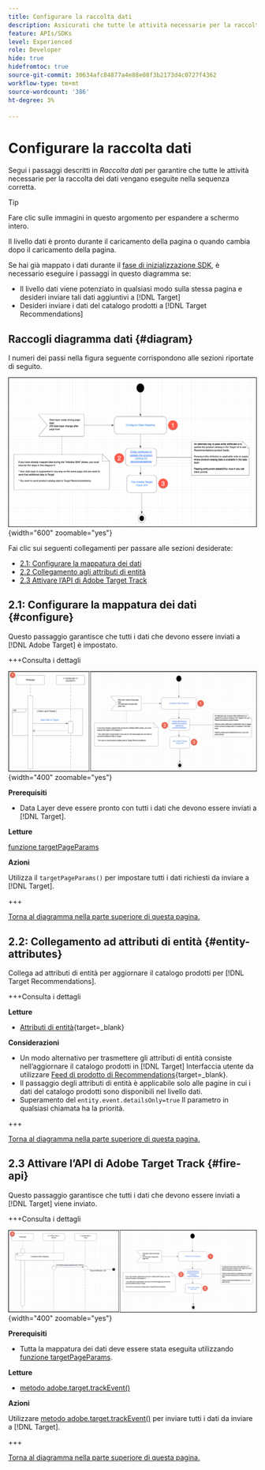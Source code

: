 ```yaml
---
title: Configurare la raccolta dati
description: Assicurati che tutte le attività necessarie per la raccolta dei dati vengano eseguite nella sequenza corretta.
feature: APIs/SDKs
level: Experienced
role: Developer
hide: true
hidefromtoc: true
source-git-commit: 30634afc84877a4e88e08f3b2173d4c0727f4362
workflow-type: tm+mt
source-wordcount: '386'
ht-degree: 3%

---
```


# Configurare la raccolta dati

Segui i passaggi descritti in *Raccolta dati* per garantire che tutte le attività necessarie per la raccolta dei dati vengano eseguite nella sequenza corretta.

>[!TIP]
>
>Fare clic sulle immagini in questo argomento per espandere a schermo intero.

Il livello dati è pronto durante il caricamento della pagina o quando cambia dopo il caricamento della pagina.

Se hai già mappato i dati durante il [fase di inizializzazione SDK](/help/dev/patterns/recs-atjs/initialize-sdk.md), è necessario eseguire i passaggi in questo diagramma se:

* Il livello dati viene potenziato in qualsiasi modo sulla stessa pagina e desideri inviare tali dati aggiuntivi a [!DNL Target]
* Desideri inviare i dati del catalogo prodotti a [!DNL Target Recommendations]

## Raccogli diagramma dati {#diagram}

I numeri dei passi nella figura seguente corrispondono alle sezioni riportate di seguito.

![Diagramma di Data Collection](/help/dev/patterns/recs-atjs/assets/data-collection-diagram.png){width="600" zoomable="yes"}

Fai clic sui seguenti collegamenti per passare alle sezioni desiderate:

* [2.1: Configurare la mappatura dei dati](#configure)
* [2.2 Collegamento agli attributi di entità](#entity-attributes)
* [2.3 Attivare l’API di Adobe Target Track](#fire-api)

## 2.1: Configurare la mappatura dei dati {#configure}

Questo passaggio garantisce che tutti i dati che devono essere inviati a [!DNL Adobe Target] è impostato.

+++Consulta i dettagli

![Configurare il diagramma di mappatura dei dati](/help/dev/patterns/recs-atjs/assets/configure-data-mapping-combined.png){width="400" zoomable="yes"}

**Prerequisiti**

* Data Layer deve essere pronto con tutti i dati che devono essere inviati a [!DNL Target].

**Letture**

[funzione targetPageParams](/help/dev/implement/client-side/atjs/atjs-functions/targetpageparams.md)

**Azioni**

Utilizza il `targetPageParams()` per impostare tutti i dati richiesti da inviare a [!DNL Target].

+++

[Torna al diagramma nella parte superiore di questa pagina.](#diagram)

## 2.2: Collegamento ad attributi di entità {#entity-attributes}

Collega ad attributi di entità per aggiornare il catalogo prodotti per [!DNL Target Recommendations].

+++Consulta i dettagli

**Letture**

* [Attributi di entità](https://experienceleague.adobe.com/docs/target/using/recommendations/entities/entity-attributes.html){target=_blank}

**Considerazioni**

* Un modo alternativo per trasmettere gli attributi di entità consiste nell’aggiornare il catalogo prodotti in [!DNL Target] Interfaccia utente da utilizzare [Feed di prodotto di Recommendations](https://experienceleague.adobe.com/docs/target/using/recommendations/entities/feeds.html){target=_blank}.
* Il passaggio degli attributi di entità è applicabile solo alle pagine in cui i dati del catalogo prodotti sono disponibili nel livello dati.
* Superamento del `entity.event.detailsOnly=true` Il parametro in qualsiasi chiamata ha la priorità.

+++

[Torna al diagramma nella parte superiore di questa pagina.](#diagram)

## 2.3 Attivare l’API di Adobe Target Track {#fire-api}

Questo passaggio garantisce che tutti i dati che devono essere inviati a [!DNL Target] viene inviato.

+++Consulta i dettagli

![Attiva diagramma API del tracciamento di Adobe Target](/help/dev/patterns/recs-atjs/assets/fire-track-api-combined.png){width="400" zoomable="yes"}

**Prerequisiti**

* Tutta la mappatura dei dati deve essere stata eseguita utilizzando [funzione targetPageParams](/help/dev/implement/client-side/atjs/atjs-functions/targetpageparams.md).

**Letture**

* [metodo adobe.target.trackEvent()](/help/dev/implement/client-side/atjs/atjs-functions/adobe-target-trackevent.md)

**Azioni**

Utilizzare [metodo adobe.target.trackEvent()](/help/dev/implement/client-side/atjs/atjs-functions/adobe-target-trackevent.md) per inviare tutti i dati da inviare a [!DNL Target].

+++

[Torna al diagramma nella parte superiore di questa pagina.](#diagram)

